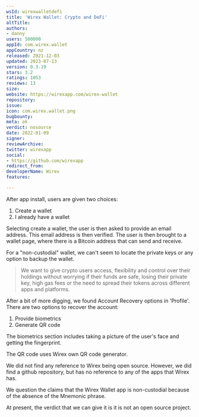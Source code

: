 ```yaml
---
wsId: wirexwalletdefi
title: 'Wirex Wallet: Crypto and DeFi'
altTitle: 
authors:
- danny
users: 500000
appId: com.wirex.wallet
appCountry: nz
released: 2021-12-03
updated: 2023-07-13
version: 0.3.19
stars: 3.2
ratings: 1053
reviews: 13
size: 
website: https://wirexapp.com/wirex-wallet
repository: 
issue: 
icon: com.wirex.wallet.png
bugbounty: 
meta: ok
verdict: nosource
date: 2022-01-09
signer: 
reviewArchive: 
twitter: wirexapp
social:
- https://github.com/wirexapp
redirect_from: 
developerName: Wirex
features: 

---
```


After app install, users are given two choices:

1. Create a wallet 
2. I already have a wallet  

Selecting create a wallet, the user is then asked to provide an email address. This email address is then verified. The user is then brought to a wallet page, where there is a Bitcoin address that can send and receive.

For a "non-custodial" wallet, we can't seem to locate the private keys or any option to backup the wallet.

> We want to give crypto users access, flexibility and control over their holdings without worrying if their funds are safe, losing their private key, high gas fees or the need to spread their tokens across different apps and platforms.

After a bit of more digging, we found Account Recovery options in 'Profile'. There are two options to recover the account:

1. Provide biometrics
2. Generate QR code

The biometrics section includes taking a picture of the user's face and getting the fingerprint.

The QR code uses Wirex own QR code generator. 

We did not find any reference to Wirex being open source. However, we did find a github repository, but has no reference to any of the apps that Wirex has. 

We question the claims that the Wirex Wallet app is non-custodial because of the absence of the Mnemonic phrase. 

At present, the verdict that we can give it is it is not an open source project.





